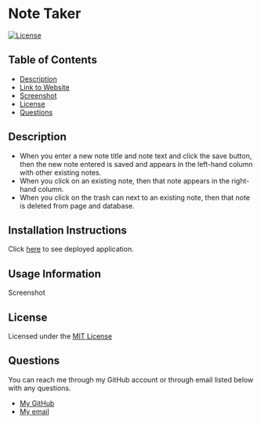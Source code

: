 # Note Taker

[![License](https://img.shields.io/badge/License-MIT-brightgreen)](https://opensource.org/licenses/MIT)

## Table of Contents

- [Description](#description)
- [Link to Website](#installation)
- [Screenshot](#usage)
- [License](#license)
- [Questions](#questions)

## Description <a id = "description"></a>

- When you enter a new note title and note text and click the save button, then the new note entered is saved and appears in the left-hand column with other existing notes.
- When you click on an existing note, then that note appears in the right-hand column.
- When you click on the trash can next to an existing note, then that note is deleted from page and database.

## Installation Instructions <a id = "installation"></a>

Click [here](https://fathomless-castle-53803.herokuapp.com/notes) to see deployed application.

## Usage Information <a id = "usage"></a>

Screenshot

## License <a id = "license"></a>

Licensed under the [MIT License](./License.txt)

## Questions <a id = "questions"></a>

You can reach me through my GitHub account or through email listed below with any questions.

- [My GitHub](https://github.com/tddstuke)
- [My email](mailto:tddstuke@gmail.com)
